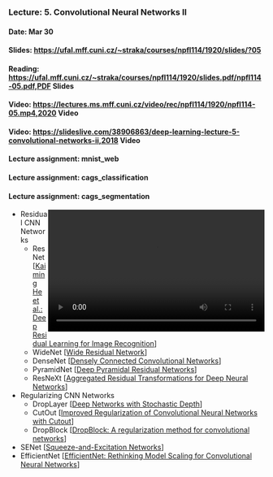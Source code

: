 ### Lecture: 5. Convolutional Neural Networks II
#### Date: Mar 30
#### Slides: https://ufal.mff.cuni.cz/~straka/courses/npfl114/1920/slides/?05
#### Reading: https://ufal.mff.cuni.cz/~straka/courses/npfl114/1920/slides.pdf/npfl114-05.pdf,PDF Slides
#### Video: https://lectures.ms.mff.cuni.cz/video/rec/npfl114/1920/npfl114-05.mp4,2020 Video
#### Video: https://slideslive.com/38906863/deep-learning-lecture-5-convolutional-networks-ii,2018 Video
#### Lecture assignment: mnist_web
#### Lecture assignment: cags_classification
#### Lecture assignment: cags_segmentation

<video width="426" height="240" controls style="float: right">
  <source src="https://lectures.ms.mff.cuni.cz/video/rec/npfl114/1920/npfl114-05.mp4" type="video/mp4">
</video>

- Residual CNN Networks
  - ResNet [[Kaiming He et al.: Deep Residual Learning for Image Recognition](https://arxiv.org/abs/1512.03385)]
  - WideNet [[Wide Residual Network](https://arxiv.org/abs/1605.07146)]
  - DenseNet [[Densely Connected Convolutional Networks](https://arxiv.org/abs/1608.06993)]
  - PyramidNet [[Deep Pyramidal Residual Networks](https://arxiv.org/abs/1610.02915)]
  - ResNeXt [[Aggregated Residual Transformations for Deep Neural Networks](https://arxiv.org/abs/1611.05431)]
- Regularizing CNN Networks
  - DropLayer [[Deep Networks with Stochastic Depth](https://arxiv.org/abs/1603.09382)]
  - CutOut [[Improved Regularization of Convolutional Neural Networks with Cutout](https://arxiv.org/abs/1708.04552)]
  - DropBlock [[DropBlock: A regularization method for convolutional networks](https://arxiv.org/abs/1810.12890)]
- SENet [[Squeeze-and-Excitation Networks](https://arxiv.org/abs/1709.01507)]
- EfficientNet [[EfficientNet: Rethinking Model Scaling for Convolutional Neural Networks](https://arxiv.org/abs/1905.11946)]

